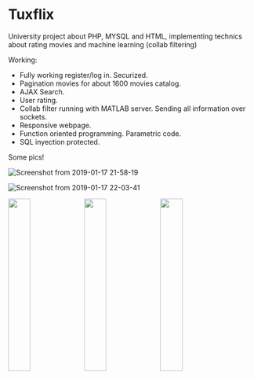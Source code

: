 # Tuxflix
University project about PHP, MYSQL and HTML, implementing technics about rating movies and machine learning (collab filtering)

Working:
* Fully working register/log in. Securized.
* Pagination movies for about 1600 movies catalog.
* AJAX Search.
* User rating.
* Collab filter running with MATLAB server. Sending all information over sockets. 
* Responsive webpage.
* Function oriented programming. Parametric code.
* SQL inyection protected.

Some pics!

![Screenshot from 2019-01-17 21-58-19](https://user-images.githubusercontent.com/30501761/59977683-ad9f1480-95d4-11e9-9e82-b6838826ceca.png)

![Screenshot from 2019-01-17 22-03-41](https://user-images.githubusercontent.com/30501761/59977688-c3acd500-95d4-11e9-8798-bbf8105ec67a.png)

<img src="https://user-images.githubusercontent.com/30501761/59977693-dcb58600-95d4-11e9-9cad-6b53f98834ae.png" width="30%"></img> <img src="https://user-images.githubusercontent.com/30501761/59977696-e0e1a380-95d4-11e9-9d69-30693760bcbd.png" width="30%"></img> <img src="https://user-images.githubusercontent.com/30501761/59977698-e3dc9400-95d4-11e9-99c8-0f7b92f8ccb3.png" width="30%"></img> 
